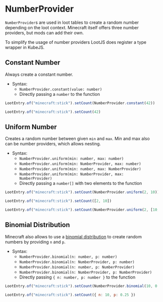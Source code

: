 # NumberProvider

`NumberProvider`s are used in loot tables to create a random number depending on the loot context. Minecraft itself offers three number providers, but mods can add their own.

To simplify the usage of number providers LootJS does register a type wrapper in KubeJS.

## Constant Number

Always create a constant number.

-   Syntax:
    -   `NumberProvider.constant(value: number)`
    -   Directly passing a `number` to the function

```js
LootEntry.of("minecraft:stick").setCount(NumberProvider.constant(42))

LootEntry.of("minecraft:stick").setCount(42)
```

## Uniform Number

Creates a random number between given `min` and `max`. Min and max also can be number providers, which allows nesting.

-   Syntax:
    -   `NumberProvider.uniform(min: number, max: number)`
    -   `NumberProvider.uniform(min: NumberProvider, max: number)`
    -   `NumberProvider.uniform(min: number, max: NumberProvider)`
    -   `NumberProvider.uniform(min: NumberProvider, max: NumberProvider)`
    -   Directly passing a `number[]` with two elements to the function

```js
LootEntry.of("minecraft:stick").setCount(NumberProvider.uniform(2, 10))

LootEntry.of("minecraft:stick").setCount([2, 10])

LootEntry.of("minecraft:stick").setCount(NumberProvider.uniform(2, [10, 15]) // With nesting
```

## Binomial Distribution

Minecraft also allows to use a [binomial distribution](https://en.wikipedia.org/wiki/Binomial_distribution) to create random numbers by providing `n` and `p`.

-   Syntax:
    -   `NumberProvider.binomial(n: number, p: number)`
    -   `NumberProvider.binomial(n: NumberProvider, p: number)`
    -   `NumberProvider.binomial(n: number, p: NumberProvider)`
    -   `NumberProvider.binomial(n: NumberProvider, p: NumberProvider)`
    -   Directly passing `{ n: number, p: number }` to the function

```js
LootEntry.of("minecraft:stick").setCount(NumberProvider.binomial(10, 0.25))

LootEntry.of("minecraft:stick").setCount({ n: 10, p: 0.25 })
```

